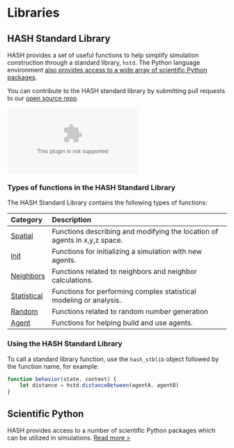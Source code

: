 # Libraries

## HASH Standard Library

HASH provides a set of useful functions to help simplify simulation construction through a standard library, `hstd`. The Python language environment [also provides access to a wide array of scientific Python packages](python-packages.md)_._

You can contribute to the HASH standard library by submitting pull requests to our [open source repo](https://github.com/hashintel/hash/tree/master/packages/engine/stdlib).

<Embed type="youtube" url="https://youtu.be/0pABnjlWjPY" caption="Using HASH Standard Library Functions" />

### Types of functions in the HASH Standard Library

The HASH Standard Library contains the following types of functions:

| Category | Description |
| :--- | :--- |
| [Spatial](hash/spatial.md) | Functions describing and modifying the location of agents in x,y,z space. |
| [Init](hash/init.md) | Functions for initializing a simulation with new agents. |
| [Neighbors](hash/neighbors.md) | Functions related to neighbors and neighbor calculations. |
| [Statistical](hash/javascript-libraries.md) | Functions for performing complex statistical modeling or analysis. |
| [Random](hash/random.md) | Functions related to random number generation |
| [Agent](hash/agent.md) | Functions for helping build and use agents. |

### Using the HASH Standard Library

To call a standard library function, use the `hash_stblib` object followed by the function name, for example:

```javascript
function behavior(state, context) {
    let distance = hstd.distanceBetween(agentA, agentB)
}
```

## Scientific Python

HASH provides access to a number of scientific Python packages which can be utilized in simulations. [Read more &gt;](https://docs.hash.ai/core/libraries/python-packages)

